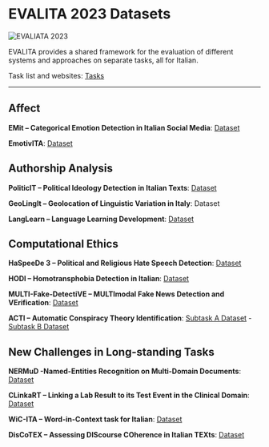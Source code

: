# EVALITA 2023 Datasets
![EVALIATA 2023]([https://i.ibb.co/C5xW4Cn/test1.jpg](https://www.evalita.it/wp-content/uploads/2021/10/EVALITA_Logo_Home-2.png))

EVALITA provides a shared framework for the evaluation of different systems and approaches on separate tasks, all for Italian. 

Task list and websites:  [Tasks](https://www.evalita.it/campaigns/evalita-2023/tasks/)

---------------------------------------------------
## Affect
**EMit – Categorical Emotion Detection in Italian Social Media**: [Dataset](https://github.com/oaraque/emit/tree/main)

**EmotivITA**: [Dataset](https://github.com/GiovanniGafa/EmoITA)

## Authorship Analysis
**PoliticIT – Political Ideology Detection in Italian Texts**: [Dataset](https://codalab.lisn.upsaclay.fr/competitions/8507#learn_the_details-get_starting_kit)

**GeoLingIt – Geolocation of Linguistic Variation in Italy**: Dataset

**LangLearn – Language Learning Development**: [Dataset](https://sites.google.com/view/langlearn2023/data?authuser=0)

## Computational Ethics
**HaSpeeDe 3 – Political and Religious Hate Speech Detection**: [Dataset](https://github.com/mirkolai/EVALITA2023-HaSpeeDe3)

**HODI – Homotransphobia Detection in Italian**: [Dataset](https://docs.google.com/forms/d/e/1FAIpQLSc2ZpcBjOz_jFXW7bGSEXQmG13NPvcIClbDVTJfDIGN7lONlQ/viewform)

**MULTI-Fake-DetectiVE – MULTImodal Fake News Detection and VErification**: [Dataset](https://sites.google.com/unipi.it/multi-fake-detective/data?authuser=0)

**ACTI – Automatic Conspiracy Theory Identification**: [Subtask A Dataset](https://www.kaggle.com/competitions/acti-subtask-a/data) - [Subtask B Dataset](https://www.kaggle.com/competitions/acti-subtask-b/data)

## New Challenges in Long-standing Tasks
**NERMuD -Named-Entities Recognition on Multi-Domain Documents**: [Dataset](https://github.com/dhfbk/KIND/tree/main)

**CLinkaRT – Linking a Lab Result to its Test Event in the Clinical Domain**: [Dataset](https://e3c.fbk.eu/clinkart#h.5jx6hxdjjvn)

**WiC-ITA – Word-in-Context task for Italian**: [Dataset](https://github.com/wic-ita/data)

**DisCoTEX – Assessing DIScourse COherence in Italian TEXts**: [Dataset](https://sites.google.com/view/discotex/data?authuser=0)
